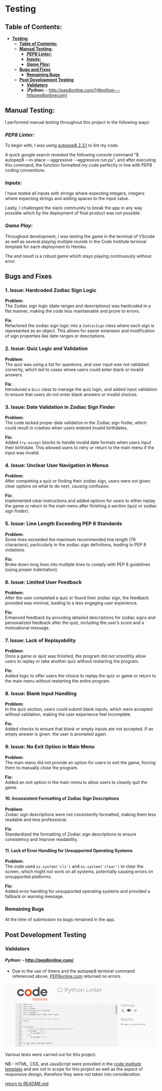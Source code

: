 # **Testing**
## **Table of Contents:**
* [**Testing**](#testing)
  * [**Table of Contents:**](#table-of-contents)
  * [**Manual Testing:**](#manual-testing)
    * [***PEP8 Linter:***](#pep8-linter)
    * [***Inputs:***](#inputs)
    * [***Game Play:***](#game-play)
  * [**Bugs and Fixes**](#bugs-and-fixes)
    * [**Remaining Bugs**](#remaining-bugs)
  * [**Post Development Testing**](#post-development-testing)
    * [**Validators**](#validators)
    * [***Python:*** - http://pep8online.com/](#python---httppep8onlinecom)

## **Manual Testing:** 
I performed manual testing throughout this project in the following ways:
### ***PEP8 Linter:***
To begin with, I was using [autopep8 2.3.1]( https://pypi.org/project/autopep8/#installation ) to lint my code. 

A quick google search revealed the following console command "$ autopep8 --in-place --aggressive --aggressive run.py", and after executing this command, the function formatted my code perfectly in line with PEP8 coding conventions.

### ***Inputs:***
I have tested all inputs with strings where expecting integers, integers where expecting strings and adding spaces to the input value.  

Lastly, I challenged the slack community to break the app in any way possible which by the deployment of final product was not possible.   

### ***Game Play:***
Throughout development, I was testing the game in the terminal of VScode as well as several playing multiple rounds in the Code Institute terminal template for each deployment to Heroku.

The end result is a robust game which stays playing continuously without error.

## **Bugs and Fixes**
### 1. Issue: Hardcoded Zodiac Sign Logic
**Problem**:  
The Zodiac sign logic (date ranges and descriptions) was hardcoded in a flat manner, making the code less maintainable and prone to errors.

**Fix**:  
Refactored the zodiac sign logic into a `ZodiacSign` class where each sign is represented as an object. This allows for easier extension and modification of sign properties like date ranges or descriptions.
        
### 2. Issue: Quiz Logic and Validation
**Problem**:  
The quiz was using a list for questions, and user input was not validated correctly, which led to cases where users could enter blank or invalid answers.

**Fix**:  
Introduced a `Quiz` class to manage the quiz logic, and added input validation to ensure that users do not enter blank answers or invalid choices.

### 3. Issue: Date Validation in Zodiac Sign Finder

**Problem:**  
The code lacked proper date validation in the Zodiac sign finder, which could result in crashes when users entered invalid birthdates.

**Fix:**  
Added `try-except` blocks to handle invalid date formats when users input their birthdate. This allowed users to retry or return to the main menu if the input was invalid.

### 4. Issue: Unclear User Navigation in Menus

**Problem:**  
After completing a quiz or finding their zodiac sign, users were not given clear options on what to do next, causing confusion.

**Fix:**  
Implemented clear instructions and added options for users to either replay the game or return to the main menu after finishing a section (quiz or zodiac sign finder).

### 5. Issue: Line Length Exceeding PEP 8 Standards

**Problem:**  
Some lines exceeded the maximum recommended line length (79 characters), particularly in the zodiac sign definitions, leading to PEP 8 violations.

**Fix:**  
Broke down long lines into multiple lines to comply with PEP 8 guidelines (using proper indentation).

### 6. Issue: Limited User Feedback

**Problem:**  
After the user completed a quiz or found their zodiac sign, the feedback provided was minimal, leading to a less engaging user experience.

**Fix:**  
Enhanced feedback by providing detailed descriptions for zodiac signs and personalized feedback after the quiz, including the user’s score and a motivational message.

### 7. Issue: Lack of Replayability

**Problem:**  
Once a game or quiz was finished, the program did not smoothly allow users to replay or take another quiz without restarting the program.

**Fix:**  
Added logic to offer users the choice to replay the quiz or game or return to the main menu without restarting the entire program.

### 8. Issue: Blank Input Handling

**Problem:**  
In the quiz section, users could submit blank inputs, which were accepted without validation, making the user experience feel incomplete.

**Fix:**  
Added checks to ensure that blank or empty inputs are not accepted. If an empty answer is given, the user is prompted again.

### 9. Issue: No Exit Option in Main Menu

**Problem:**  
The main menu did not provide an option for users to exit the game, forcing them to manually close the program.

**Fix:**  
Added an exit option in the main menu to allow users to cleanly quit the game.

#### 10. Inconsistent Formatting of Zodiac Sign Descriptions
**Problem**:  
Zodiac sign descriptions were not consistently formatted, making them less readable and less professional.

**Fix**:  
Standardized the formatting of Zodiac sign descriptions to ensure consistency and improve readability.

#### 11. Lack of Error Handling for Unsupported Operating Systems
**Problem:**  
The code used `os.system('cls')` and `os.system('clear')` to clear the screen, which might not work on all systems, potentially causing errors on unsupported platforms.

**Fix:**  
Added error handling for unsupported operating systems and provided a fallback or warning message.

### **Remaining Bugs**
At the time of submission no bugs remained in the app.

## **Post Development Testing**
### **Validators**

#### ***Python:*** - http://pep8online.com/
* Due to the use of linters and the autopep8 terminal command referenced above, [PEP8online.com](http://pep8online.com/) returned no errors.

![CI Python Linter](docs/screenshots/pythonlinter.jpg)

Various tests were carried out for this project.

NB - HTML, CSS, and JavaScript were provided in the [code institute template](https://github.com/Code-Institute-Org/p3-template) and are not in scope for this project as well as the aspect of responsive design, therefore they were not taken into consideration.

[return to README.md](README.md)